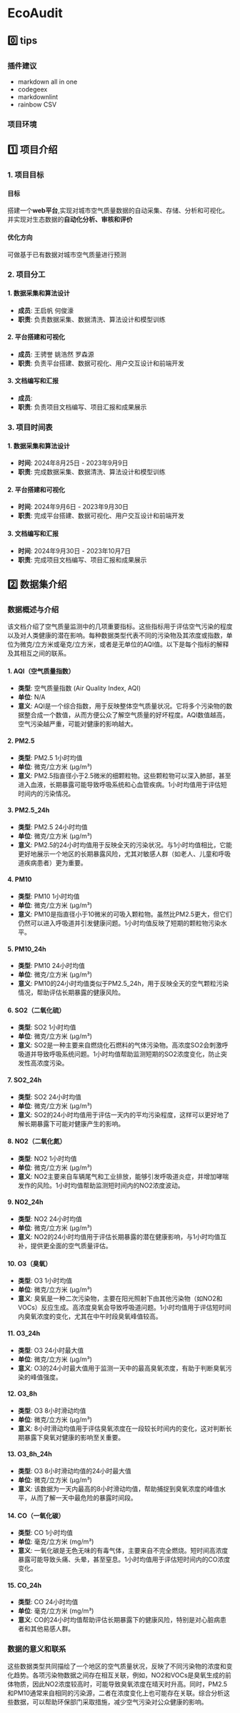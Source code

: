 # EcoAudit

## 0️⃣ tips

### 插件建议

- markdown all in one
- codegeex
- markdownlint
- rainbow CSV

### 项目环境

## 1️⃣ 项目介绍

### 1. 项目目标

#### 目标

搭建一个**web平台**,实现对城市空气质量数据的自动采集、存储、分析和可视化。并实现对生态数据的**自动化分析、审核和评价**

#### 优化方向

可做基于已有数据对城市空气质量进行预测

### 2. 项目分工

#### 1. **数据采集和算法设计**

   - **成员**: 王启帆 何俊濠
   - **职责**: 负责数据采集、数据清洗、算法设计和模型训练

#### 2. **平台搭建和可视化**

   - **成员**: 王骋誉 姚浩然 罗森源
   - **职责**: 负责平台搭建、数据可视化、用户交互设计和前端开发

#### 3. **文档编写和汇报**

   - **成员**: 
   - **职责**: 负责项目文档编写、项目汇报和成果展示

### 3. 项目时间表

#### 1. **数据采集和算法设计**

   - **时间**: 2024年8月25日 - 2023年9月9日
   - **职责**: 完成数据采集、数据清洗、算法设计和模型训练

#### 2. **平台搭建和可视化**

   - **时间**: 2024年9月6日 - 2023年9月30日
   - **职责**: 完成平台搭建、数据可视化、用户交互设计和前端开发

#### 3. **文档编写和汇报**

   - **时间**: 2024年9月30日 - 2023年10月7日
   - **职责**: 完成项目文档编写、项目汇报和成果展示
## 2️⃣ 数据集介绍

### 数据概述与介绍

该文档介绍了空气质量监测中的几项重要指标。这些指标用于评估空气污染的程度以及对人类健康的潜在影响。每种数据类型代表不同的污染物及其浓度或指数，单位为微克/立方米或毫克/立方米，或者是无单位的AQI值。以下是每个指标的解释及其相互之间的联系。

#### 1. **AQI（空气质量指数）**

   - **类型**: 空气质量指数 (Air Quality Index, AQI)
   - **单位**: N/A
   - **意义**: AQI是一个综合指数，用于反映整体空气质量状况。它将多个污染物的数据整合成一个数值，从而方便公众了解空气质量的好坏程度。AQI数值越高，空气污染越严重，可能对健康的影响越大。
  
#### 2. **PM2.5**

   - **类型**: PM2.5 1小时均值
   - **单位**: 微克/立方米 (µg/m³)
   - **意义**: PM2.5指直径小于2.5微米的细颗粒物。这些颗粒物可以深入肺部，甚至进入血液，长期暴露可能导致呼吸系统和心血管疾病。1小时均值用于评估短时间内的污染情况。

#### 3. **PM2.5_24h**

   - **类型**: PM2.5 24小时均值
   - **单位**: 微克/立方米 (µg/m³)
   - **意义**: PM2.5的24小时均值用于反映全天的污染状况。与1小时均值相比，它能更好地展示一个地区的长期暴露风险，尤其对敏感人群（如老人、儿童和呼吸道疾病患者）更为重要。

#### 4. **PM10**

   - **类型**: PM10 1小时均值
   - **单位**: 微克/立方米 (µg/m³)
   - **意义**: PM10是指直径小于10微米的可吸入颗粒物。虽然比PM2.5更大，但它们仍然可以进入呼吸道并引发健康问题。1小时均值反映了短期的颗粒物污染水平。

#### 5. **PM10_24h**

   - **类型**: PM10 24小时均值
   - **单位**: 微克/立方米 (µg/m³)
   - **意义**: PM10的24小时均值类似于PM2.5_24h，用于反映全天的空气颗粒污染情况，帮助评估长期暴露的健康风险。

#### 6. **SO2（二氧化硫）**

   - **类型**: SO2 1小时均值
   - **单位**: 微克/立方米 (µg/m³)
   - **意义**: SO2是一种主要来自燃烧化石燃料的气体污染物。高浓度SO2会刺激呼吸道并导致呼吸系统问题。1小时均值帮助监测短期的SO2浓度变化，防止突发性高浓度污染。

#### 7. **SO2_24h**

   - **类型**: SO2 24小时均值
   - **单位**: 微克/立方米 (µg/m³)
   - **意义**: SO2的24小时均值用于评估一天内的平均污染程度，这样可以更好地了解长期暴露下可能对健康产生的影响。

#### 8. **NO2（二氧化氮）**

   - **类型**: NO2 1小时均值
   - **单位**: 微克/立方米 (µg/m³)
   - **意义**: NO2主要来自车辆尾气和工业排放，能够引发呼吸道炎症，并增加哮喘发作的风险。1小时均值帮助监测短时间内的NO2浓度波动。

#### 9. **NO2_24h**

   - **类型**: NO2 24小时均值
   - **单位**: 微克/立方米 (µg/m³)
   - **意义**: NO2的24小时均值用于评估长期暴露的潜在健康影响，与1小时均值互补，提供更全面的空气质量评估。

#### 10. **O3（臭氧）**

   - **类型**: O3 1小时均值
   - **单位**: 微克/立方米 (µg/m³)
   - **意义**: 臭氧是一种二次污染物，主要在阳光照射下由其他污染物（如NO2和VOCs）反应生成。高浓度臭氧会导致呼吸道问题。1小时均值用于评估短时间内臭氧浓度的变化，尤其在中午时段臭氧峰值较高。

#### 11. **O3_24h**

   - **类型**: O3 24小时最大值
   - **单位**: 微克/立方米 (µg/m³)
   - **意义**: O3的24小时最大值用于监测一天中的最高臭氧浓度，有助于判断臭氧污染的峰值强度。

#### 12. **O3_8h**

   - **类型**: O3 8小时滑动均值
   - **单位**: 微克/立方米 (µg/m³)
   - **意义**: 8小时滑动均值用于评估臭氧浓度在一段较长时间内的变化，这对判断长期暴露下臭氧对健康的影响至关重要。

#### 13. **O3_8h_24h**

   - **类型**: O3 8小时滑动均值的24小时最大值
   - **单位**: 微克/立方米 (µg/m³)
   - **意义**: 该数据为一天内最高的8小时滑动均值，帮助捕捉到臭氧浓度的峰值水平，从而了解一天中最危险的暴露时间段。

#### 14. **CO（一氧化碳）**

   - **类型**: CO 1小时均值
   - **单位**: 毫克/立方米 (mg/m³)
   - **意义**: 一氧化碳是无色无味的有毒气体，主要来自不完全燃烧。短时间高浓度暴露可能导致头痛、头晕，甚至窒息。1小时均值用于评估短时间内的CO浓度变化。

#### 15. **CO_24h**

   - **类型**: CO 24小时均值
   - **单位**: 毫克/立方米 (mg/m³)
   - **意义**: CO的24小时均值帮助评估长期暴露下的健康风险，特别是对心脏病患者和其他易感人群。

### 数据的意义和联系

这些数据类型共同描绘了一个地区的空气质量状况，反映了不同污染物的浓度和变化趋势。各项污染物数据之间存在相互关联，例如，NO2和VOCs是臭氧生成的前体物质，因此NO2浓度较高时，可能导致臭氧浓度在晴天时升高。同时，PM2.5和PM10通常来自相同的污染源，二者在浓度变化上也可能存在关联。综合分析这些数据，可以帮助环保部门采取措施，减少空气污染对公众健康的影响。
